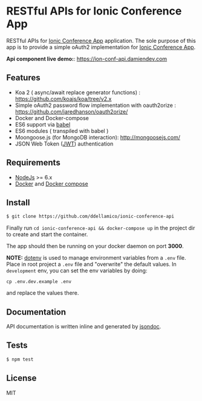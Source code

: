RESTful APIs for Ionic Conference App
=====================================

RESTful APIs for [Ionic Conference App](https://github.com/ddellamico/ionic-conference-app) application.
The sole purpose of this app is to provide a simple oAuth2 implementation for [Ionic Conference App](https://github.com/ddellamico/ionic-conference-app).

**Api component live demo:**: https://ion-conf-api.damiendev.com

## Features
  * Koa 2 ( async/await replace generator functions) : <https://github.com/koajs/koa/tree/v2.x>
  * Simple oAuth2 password flow implementation with oauth2orize : <https://github.com/jaredhanson/oauth2orize/>
  * Docker and Docker-compose
  * ES6 support via [babel](https://babeljs.io)
  * ES6 modules ( transpiled with babel )
  * Moongoose.js (for MongoDB interaction): <http://mongoosejs.com/>
  * JSON Web Token ([JWT](http://jwt.io)) authentication

## Requirements

* [NodeJs](http://nodejs.org) >= 6.x
* [Docker](https://www.docker.com/products/docker) and [Docker compose](https://docs.docker.com/compose)

## Install

  ```bash
  $ git clone https://github.com/ddellamico/ionic-conference-api
  ```

  Finally run `cd ionic-conference-api && docker-compose up` in the project dir to create and start the container.

  The app should then be running on your docker daemon on port **3000**.

  **NOTE:** [dotenv](https://github.com/motdotla/dotenv) is used to manage environment variables from a `.env` file.
  Place in root project a `.env` file and "overwrite" the default values.
  In `development` env, you can set the env variables by doing:

  ```
  cp .env.dev.example .env
  ```

  and replace the values there.

## Documentation

API documentation is written inline and generated by [jsondoc](http://apidocjs.com/).

## Tests

```sh
$ npm test
```

## License

MIT
